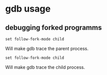 # gdb usage

## debugging forked programms


```
set follow-fork-mode child
```

Will make gdb trace the parent process.

```
set follow-fork-mode child
```

Will make gdb trace the child process.
